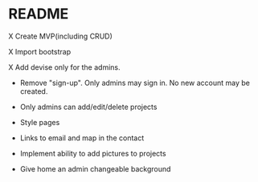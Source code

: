 # README

X Create MVP(including CRUD)

X Import bootstrap

X Add devise only for the admins.

* Remove "sign-up". Only admins may sign in. No new account may be created.

* Only admins can add/edit/delete projects

* Style pages

* Links to email and map in the contact

* Implement ability to add pictures to projects

* Give home an admin changeable background